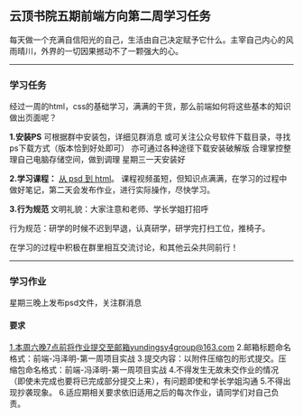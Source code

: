 ## 云顶书院五期前端方向第二周学习任务

每天做一个充满自信阳光的自己，生活由自己决定赋予它什么。主宰自己内心的风雨晴川，外界的一切因果撼动不了一颗强大的心。

------

### 学习任务

经过一周的html，css的基础学习，满满的干货，那么前端如何将这些基本的知识做出页面呢？

**1.安装PS**
 可根据群中安装包，详细见群消息
 或可关注公众号软件下载目录，寻找ps下载方式（版本恰到好处即可）
 亦可通过各种途径下载安装破解版
 合理掌控整理自己电脑存储空间，做到调理
 星期三一天安装好

**2.学习课程：**
 [从 psd 到 html](https://www.imooc.com/learn/668)。
 课程视频虽短，但知识点满满，在学习的过程中做好笔记，第二天会发布作业，进行实际操作，尽快学习。

**3.行为规范**
 文明礼貌：大家注意和老师、学长学姐打招呼

行为规范：研学的时候不迟到早退，认真研学，研学完打扫工位，推椅子。

在学习的过程中积极在群里相互交流讨论，和其他云朵共同前行！

------

### 学习作业

星期三晚上发布psd文件，关注群消息

#### 要求

1.本周六晚7点前将作业提交至邮箱yundingsy4group@163.com
 2.邮箱标题命名格式：前端-冯泽明-第一周项目实战
 3.提交内容：以附件压缩包的形式提交。压缩包命名格式：前端-冯泽明-第一周项目实战
 4.不得发生无故未交作业的情况（即使未完成也要将已完成部分提交上来），有问题即使和学长学姐沟通
 5.不得出现抄袭现象。
 6.适应期相关要求依旧适用之后的每次作业，请同学们对自己负责。